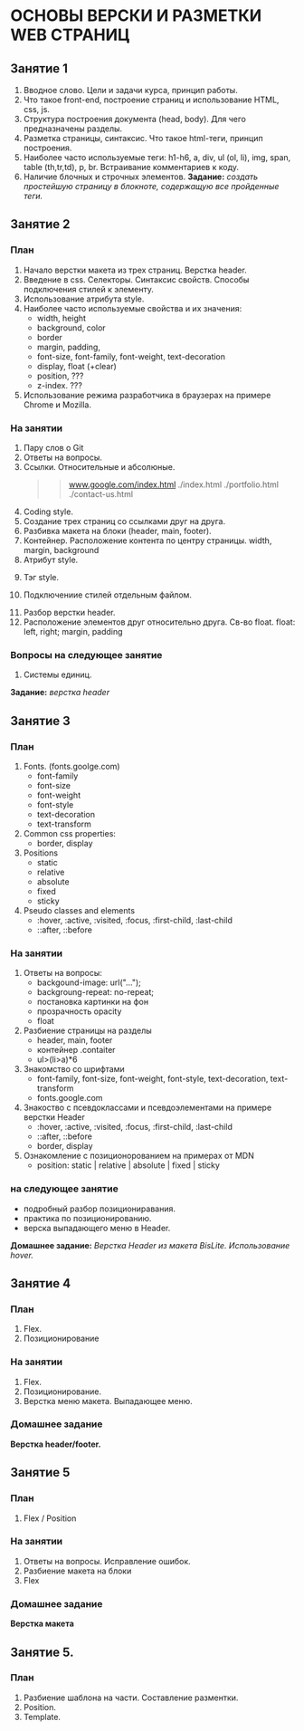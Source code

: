 # ОСНОВЫ ВЕРСКИ И РАЗМЕТКИ WEB СТРАНИЦ

## Занятие 1
1.	Вводное слово. Цели и задачи курса, принцип работы. 
2.	Что такое front-end, построение страниц и использование HTML, css, js.
3.	Структура построения документа (head, body). Для чего предназначены разделы.
4.	Разметка страницы, синтаксис. Что такое html-теги, принцип построения.
5.	Наиболее часто используемые теги: h1-h6, a, div, ul (ol, li), img, span, table (th,tr,td), p, br. Встраивание комментариев к коду.
6.	Наличие блочных и строчных элементов.
**Задание:** *создать простейшую страницу в блокноте, содержащую все пройденные теги.*

## Занятие 2
### План
1.	Начало верстки макета из трех страниц. Верстка header.
2.	Введение в css. Селекторы. Синтаксис свойств. Способы подключения стилей к элементу.
3.  Использование атрибута style.
4.	Наиболее часто используемые свойства и их значения: 
    - width, height
    - background, color
    - border
    - margin, padding,
    - font-size, font-family, font-weight, text-decoration
    - display, float (+clear)
    - position, ???
    - z-index.  ???
4.	Использование режима разработчика в браузерах на примере Chrome и Mozilla.

### На занятии
1. Пару слов о Git
2. Ответы на вопросы.
3. Ссылки. Относительные и абсолюные.
    >>www.google.com/index.html
    >>./index.html
    >>./portfolio.html
    >>./contact-us.html
4. Coding style.
5. Создание трех страниц со ссылками друг на друга.
6. Разбивка макета на блоки (header, main, footer).
7. Контейнер. Расположение контента по центру страницы.
    width, margin, background
8. Атрибут style.
    >><div style="width: 1000px"></div>
9. Тэг style.
    >><style></style>
10. Подключениие стилей отдельным файлом.
    >><link rel="stylesheet" href="./css/index.css">
11. Разбор верстки header.
12. Расположение элементов друг относительно друга. Св-во float.
    float: left, right;
    margin, padding

### Вопросы на следующее занятие
1. Системы единиц.

**Задание:** *верстка header*

## Занятие 3
### План
1. Fonts. (fonts.goolge.com)
    - font-family
    - font-size
    - font-weight
    - font-style
    - text-decoration
    - text-transform
2. Common css properties:
    - border, display
3. Positions
    - static
    - relative
    - absolute
    - fixed
    - sticky
4. Pseudo classes and elements
    - :hover, :active, :visited, :focus, :first-child, :last-child
    - ::after, ::before

### На занятии
1. Ответы на вопросы:
    - backgound-image: url("...");
    - backgroung-repeat: no-repeat;
    - постановка картинки на фон
    - прозрачность opacity
    - float
2. Разбиение страницы на разделы
    - header, main, footer
    - контейнер .contaiter
    - ul>(li>a)*6
3. Знакомство со шрифтами
    - font-family, font-size, font-weight, font-style, text-decoration, text-transform
    - fonts.google.com
3. Знакоство с псевдоклассами и псевдоэлементами на примере верстки Header
    - :hover, :active, :visited, :focus, :first-child, :last-child
    - ::after, ::before
    - border, display
4. Ознакомление с позиционорованием на примерах от MDN
    - position: static | relative | absolute | fixed | sticky

### на следующее занятие
- подробный разбор позициониравания.
- практика по позиционированию.
- верска выпадающего меню в Header.

**Домашнее задание:** *Верстка Header из макета BisLite. Использование hover.*

## Занятие 4
### План
1. Flex.
2. Позиционирование

### На занятии
1. Flex.
2. Позиционирование.
3. Верстка меню макета. Выпадающее меню.

### Домашнее задание
**Верстка header/footer.**

## Занятие 5
### План
1. Flex / Position

### На занятии
1. Ответы на вопросы. Исправление ошибок.
2. Разбиение макета на блоки
3. Flex

### Домашнее задание
**Верстка макета**

## Занятие 5.
### План
1. Разбиение шаблона на части. Составление разментки.
2. Position.
3. Template.
